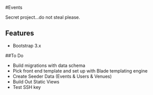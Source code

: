 #Events 

Secret project...do not steal please.

## Features

* Bootstrap 3.x

##To Do

* Build migrations with data schema
* Pick front end template and set up with Blade templating engine
* Create Seeder Data (Events & Users & Venues)
* Build Out Static Views
* Test SSH key
